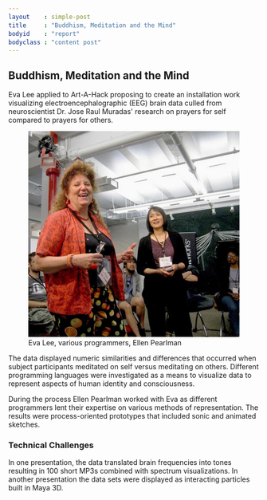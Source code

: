```yaml
---
layout    : simple-post
title     : "Buddhism, Meditation and the Mind"
bodyid    : "report"
bodyclass : "content post"
---
```


<h2>Buddhism, Meditation and the Mind</h2>

Eva Lee applied to Art-A-Hack proposing to create an installation work visualizing electroencephalographic (EEG) brain data culled from neuroscientist Dr. Jose Raul Muradas' research on prayers for self compared to prayers for others.

<figure>
	<img src="/images/reports/summer-2014/9.jpg" alt="Eva Lee and Ellen Pearlman" />
	<figcaption>
		Eva Lee, various programmers, Ellen Pearlman
	</figcaption>
</figure>

The data displayed numeric similarities and differences that occurred when subject participants meditated on self versus meditating on others. Different programming languages were investigated as a means to visualize data to represent aspects of human identity and consciousness.

During the process Ellen Pearlman worked with Eva as different programmers lent their expertise on various methods of representation. The results were process-oriented prototypes that included sonic and animated sketches.

<h3>Technical Challenges</h3>

In one presentation, the data translated brain frequencies into tones resulting in 100 short MP3s combined with spectrum visualizations. In another presentation the data sets were displayed as interacting particles built in Maya 3D.